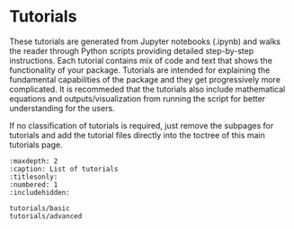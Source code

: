 # Tutorials

These tutorials are generated from Jupyter notebooks (.ipynb) and
walks the reader through Python scripts providing detailed
step-by-step instructions.
Each tutorial contains mix of code and text that shows the
functionality of your package.
Tutorials are intended for explaining the fundamental capabilities of the package
and they get progressively more complicated.
It is recommeded that the tutorials also include mathematical equations and outputs/visualization 
from running the script for better understanding for the users.

If no classification of tutorials is required, just remove the subpages for tutorials
and add the tutorial files directly into the toctree of this main tutorials page.

```{toctree}
:maxdepth: 2
:caption: List of tutorials
:titlesonly:
:numbered: 1
:includehidden:

tutorials/basic
tutorials/advanced
```